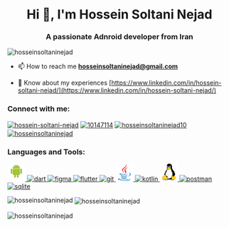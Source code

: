 <h1 align="center">Hi 👋, I'm Hossein Soltani Nejad</h1>
<h3 align="center">A passionate Adnroid developer from Iran</h3>

<p align="left"> <img src="https://komarev.com/ghpvc/?username=hosseinsoltaninejad&label=Profile%20views&color=0e75b6&style=flat" alt="hosseinsoltaninejad" /> </p>


- 📫 How to reach me **hosseinsoltaninejad@gmail.com**

- 📄 Know about my experiences [https://www.linkedin.com/in/hossein-soltani-nejad/](https://www.linkedin.com/in/hossein-soltani-nejad/)

<h3 align="left">Connect with me:</h3>
<p align="left">
<a href="https://linkedin.com/in/hossein-soltani-nejad" target="blank"><img align="center" src="https://raw.githubusercontent.com/rahuldkjain/github-profile-readme-generator/master/src/images/icons/Social/linked-in-alt.svg" alt="hossein-soltani-nejad" height="30" width="40" /></a>
<a href="https://stackoverflow.com/users/10147114" target="blank"><img align="center" src="https://raw.githubusercontent.com/rahuldkjain/github-profile-readme-generator/master/src/images/icons/Social/stack-overflow.svg" alt="10147114" height="30" width="40" /></a>
<a href="https://instagram.com/hosseinsoltaninejad10" target="blank"><img align="center" src="https://raw.githubusercontent.com/rahuldkjain/github-profile-readme-generator/master/src/images/icons/Social/instagram.svg" alt="hosseinsoltaninejad10" height="30" width="40" /></a>
<a href="https://www.youtube.com/c/hosseinsoltaninejad" target="blank"><img align="center" src="https://raw.githubusercontent.com/rahuldkjain/github-profile-readme-generator/master/src/images/icons/Social/youtube.svg" alt="hosseinsoltaninejad" height="30" width="40" /></a>
</p>

<h3 align="left">Languages and Tools:</h3>
<p align="left"> <a href="https://developer.android.com" target="_blank" rel="noreferrer"> <img src="https://raw.githubusercontent.com/devicons/devicon/master/icons/android/android-original-wordmark.svg" alt="android" width="40" height="40"/> </a> <a href="https://dart.dev" target="_blank" rel="noreferrer"> <img src="https://www.vectorlogo.zone/logos/dartlang/dartlang-icon.svg" alt="dart" width="40" height="40"/> </a> <a href="https://www.figma.com/" target="_blank" rel="noreferrer"> <img src="https://www.vectorlogo.zone/logos/figma/figma-icon.svg" alt="figma" width="40" height="40"/> </a> <a href="https://flutter.dev" target="_blank" rel="noreferrer"> <img src="https://www.vectorlogo.zone/logos/flutterio/flutterio-icon.svg" alt="flutter" width="40" height="40"/> </a> <a href="https://git-scm.com/" target="_blank" rel="noreferrer"> <img src="https://www.vectorlogo.zone/logos/git-scm/git-scm-icon.svg" alt="git" width="40" height="40"/> </a> <a href="https://www.java.com" target="_blank" rel="noreferrer"> <img src="https://raw.githubusercontent.com/devicons/devicon/master/icons/java/java-original.svg" alt="java" width="40" height="40"/> </a> <a href="https://kotlinlang.org" target="_blank" rel="noreferrer"> <img src="https://www.vectorlogo.zone/logos/kotlinlang/kotlinlang-icon.svg" alt="kotlin" width="40" height="40"/> </a> <a href="https://www.linux.org/" target="_blank" rel="noreferrer"> <img src="https://raw.githubusercontent.com/devicons/devicon/master/icons/linux/linux-original.svg" alt="linux" width="40" height="40"/> </a> <a href="https://postman.com" target="_blank" rel="noreferrer"> <img src="https://www.vectorlogo.zone/logos/getpostman/getpostman-icon.svg" alt="postman" width="40" height="40"/> </a> <a href="https://www.sqlite.org/" target="_blank" rel="noreferrer"> <img src="https://www.vectorlogo.zone/logos/sqlite/sqlite-icon.svg" alt="sqlite" width="40" height="40"/> </a> </p>

<p><img align="left" src="https://github-readme-stats.vercel.app/api/top-langs?username=hosseinsoltaninejad&show_icons=true&locale=en&layout=compact" alt="hosseinsoltaninejad" /></p>

<p>&nbsp;<img align="center" src="https://github-readme-stats.vercel.app/api?username=hosseinsoltaninejad&show_icons=true&locale=en" alt="hosseinsoltaninejad" /></p>

<p><img align="center" src="https://github-readme-streak-stats.herokuapp.com/?user=hosseinsoltaninejad&" alt="hosseinsoltaninejad" /></p>
